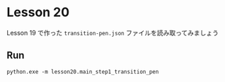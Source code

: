 # Lesson 20

Lesson 19 で作った `transition-pen.json` ファイルを読み取ってみましょう  

## Run

```shell
python.exe -m lesson20.main_step1_transition_pen
```
